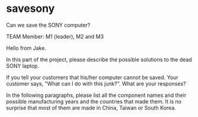 # savesony
Can we save the SONY computer?

TEAM Member: M1 (leader), M2 and M3


Hello from Jake.


In this part of the project, please describe the possible solutions to the dead SONY laptop.

If you tell your customers that his/her computer cannot be saved. Your customer says, "What can I do with this junk?". What
are your responses?

In the following paragraphs, please list all the component names and their possible manufacturing years and the countries that made them. It is no surprise that most of them are made in China, Taiwan or South Korea.
